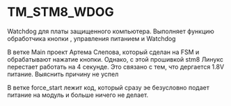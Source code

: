 # TM_STM8_WDOG

Watchdog для платы защищенного компьютера. Выполняет функцию обработчика кнопки , управления питанием и Watchdog

В ветке Main проект Артема Слепова, который сделан на FSM и обрабатывают нажатие кнопки. Однако, с этой прошивкой stm8 Линукс перестает работать на 4 секунде. Это связано с тем, что дергается 1.8V питание. Выяснить причину не успел

В ветке force_start лежит код, который сразу эе безусловно подает питание на модуль и больше ничего не делает.


